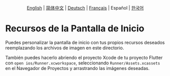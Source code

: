 <p align="center">
  <a href="README.md">English</a> |
  <a href="README.zh-CN.md">简体中文</a> |
  <a href="README.de-DE.md">Deutsch</a> |
  <a href="README.fr-FR.md">Français</a> |
  <span>Español</span> |
  <a href="README.ko-KR.md">한국어</a>
</p>

# Recursos de la Pantalla de Inicio

Puedes personalizar la pantalla de inicio con tus propios recursos deseados reemplazando los archivos de imagen en este directorio.

También puedes hacerlo abriendo el proyecto Xcode de tu proyecto Flutter con `open ios/Runner.xcworkspace`, seleccionando `Runner/Assets.xcassets` en el Navegador de Proyectos y arrastrando las imágenes deseadas.